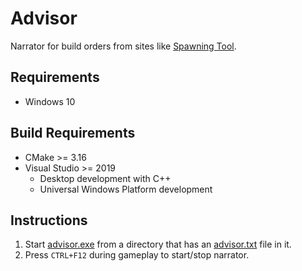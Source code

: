 # Advisor
Narrator for build orders from sites like [Spawning Tool](https://lotv.spawningtool.com/).

## Requirements
- Windows 10

## Build Requirements
- CMake >= 3.16
- Visual Studio >= 2019
  + Desktop development with C++
  + Universal Windows Platform development

## Instructions
1. Start [advisor.exe](https://github.com/qis/advisor/releases/download/v1.0.0/advisor.exe) from a directory that
   has an [advisor.txt](https://github.com/qis/advisor/releases/download/v1.0.0/advisor.txt) file in it.
2. Press `CTRL+F12` during gameplay to start/stop narrator.
